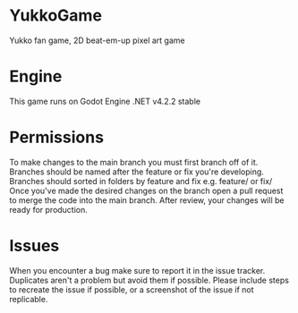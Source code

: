 # YukkoGame
Yukko fan game, 2D beat-em-up pixel art game

# Engine
This game runs on Godot Engine .NET v4.2.2 stable

# Permissions
To make changes to the main branch you must first branch off of it.
Branches should be named after the feature or fix you're developing.
Branches should sorted in folders by feature and fix e.g. feature/<branch-name> or fix/<branch-name>
Once you've made the desired changes on the branch open a pull request to merge the code into the main branch.
After review, your changes will be ready for production.

# Issues
When you encounter a bug make sure to report it in the issue tracker.
Duplicates aren't a problem but avoid them if possible.
Please include steps to recreate the issue if possible, or a screenshot of the issue if not replicable.
